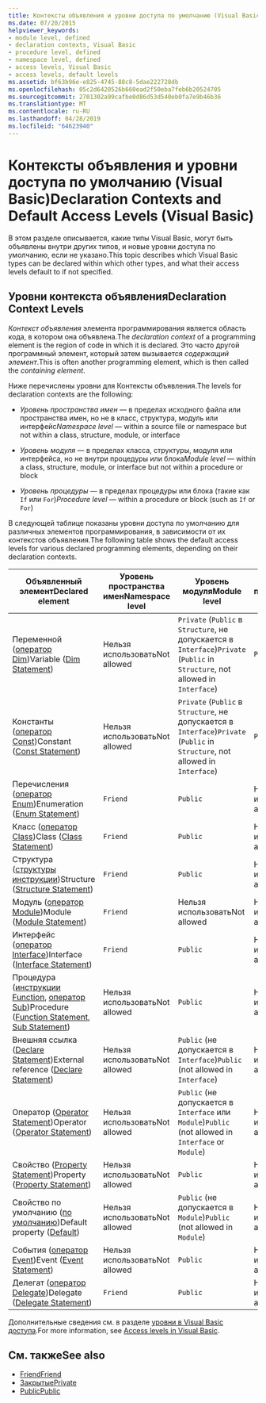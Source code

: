 ```yaml
---
title: Контексты объявления и уровни доступа по умолчанию (Visual Basic)
ms.date: 07/20/2015
helpviewer_keywords:
- module level, defined
- declaration contexts, Visual Basic
- procedure level, defined
- namespace level, defined
- access levels, Visual Basic
- access levels, default levels
ms.assetid: bf63b96e-e825-4745-88c8-5dae222728db
ms.openlocfilehash: 05c2d6420526b660ead2f50eba7feb6b20524705
ms.sourcegitcommit: 2701302a99cafbe0d86d53d540eb0fa7e9b46b36
ms.translationtype: MT
ms.contentlocale: ru-RU
ms.lasthandoff: 04/28/2019
ms.locfileid: "64623940"
---
```

# <a name="declaration-contexts-and-default-access-levels-visual-basic"></a><span data-ttu-id="68fd5-102">Контексты объявления и уровни доступа по умолчанию (Visual Basic)</span><span class="sxs-lookup"><span data-stu-id="68fd5-102">Declaration Contexts and Default Access Levels (Visual Basic)</span></span>
<span data-ttu-id="68fd5-103">В этом разделе описывается, какие типы Visual Basic, могут быть объявлены внутри других типов, и новые уровни доступа по умолчанию, если не указано.</span><span class="sxs-lookup"><span data-stu-id="68fd5-103">This topic describes which Visual Basic types can be declared within which other types, and what their access levels default to if not specified.</span></span>  
  
## <a name="declaration-context-levels"></a><span data-ttu-id="68fd5-104">Уровни контекста объявления</span><span class="sxs-lookup"><span data-stu-id="68fd5-104">Declaration Context Levels</span></span>  
 <span data-ttu-id="68fd5-105">*Контекст объявления* элемента программирования является область кода, в котором она объявлена.</span><span class="sxs-lookup"><span data-stu-id="68fd5-105">The *declaration context* of a programming element is the region of code in which it is declared.</span></span> <span data-ttu-id="68fd5-106">Это часто другой программный элемент, который затем вызывается *содержащий элемент*.</span><span class="sxs-lookup"><span data-stu-id="68fd5-106">This is often another programming element, which is then called the *containing element*.</span></span>  
  
 <span data-ttu-id="68fd5-107">Ниже перечислены уровни для Контексты объявления.</span><span class="sxs-lookup"><span data-stu-id="68fd5-107">The levels for declaration contexts are the following:</span></span>  
  
- <span data-ttu-id="68fd5-108">*Уровень пространства имен* — в пределах исходного файла или пространства имен, но не в класс, структура, модуль или интерфейс</span><span class="sxs-lookup"><span data-stu-id="68fd5-108">*Namespace level* — within a source file or namespace but not within a class, structure, module, or interface</span></span>  
  
- <span data-ttu-id="68fd5-109">*Уровень модуля* — в пределах класса, структуры, модуля или интерфейса, но не внутри процедуры или блока</span><span class="sxs-lookup"><span data-stu-id="68fd5-109">*Module level* — within a class, structure, module, or interface but not within a procedure or block</span></span>  
  
- <span data-ttu-id="68fd5-110">*Уровень процедуры* — в пределах процедуры или блока (такие как `If` или `For`)</span><span class="sxs-lookup"><span data-stu-id="68fd5-110">*Procedure level* — within a procedure or block (such as `If` or `For`)</span></span>  
  
 <span data-ttu-id="68fd5-111">В следующей таблице показаны уровни доступа по умолчанию для различных элементов программирования, в зависимости от их контекстов объявления.</span><span class="sxs-lookup"><span data-stu-id="68fd5-111">The following table shows the default access levels for various declared programming elements, depending on their declaration contexts.</span></span>  
  
|<span data-ttu-id="68fd5-112">Объявленный элемент</span><span class="sxs-lookup"><span data-stu-id="68fd5-112">Declared element</span></span>|<span data-ttu-id="68fd5-113">Уровень пространства имен</span><span class="sxs-lookup"><span data-stu-id="68fd5-113">Namespace level</span></span>|<span data-ttu-id="68fd5-114">Уровень модуля</span><span class="sxs-lookup"><span data-stu-id="68fd5-114">Module level</span></span>|<span data-ttu-id="68fd5-115">Уровень процедуры</span><span class="sxs-lookup"><span data-stu-id="68fd5-115">Procedure level</span></span>|  
|----------------------|---------------------|------------------|---------------------|  
|<span data-ttu-id="68fd5-116">Переменной ([оператор Dim](../../../visual-basic/language-reference/statements/dim-statement.md))</span><span class="sxs-lookup"><span data-stu-id="68fd5-116">Variable ([Dim Statement](../../../visual-basic/language-reference/statements/dim-statement.md))</span></span>|<span data-ttu-id="68fd5-117">Нельзя использовать</span><span class="sxs-lookup"><span data-stu-id="68fd5-117">Not allowed</span></span>|<span data-ttu-id="68fd5-118">`Private` (`Public` в `Structure`, не допускается в `Interface`)</span><span class="sxs-lookup"><span data-stu-id="68fd5-118">`Private` (`Public` in `Structure`, not allowed in `Interface`)</span></span>|`Public`|  
|<span data-ttu-id="68fd5-119">Константы ([оператор Const](../../../visual-basic/language-reference/statements/const-statement.md))</span><span class="sxs-lookup"><span data-stu-id="68fd5-119">Constant ([Const Statement](../../../visual-basic/language-reference/statements/const-statement.md))</span></span>|<span data-ttu-id="68fd5-120">Нельзя использовать</span><span class="sxs-lookup"><span data-stu-id="68fd5-120">Not allowed</span></span>|<span data-ttu-id="68fd5-121">`Private` (`Public` в `Structure`, не допускается в `Interface`)</span><span class="sxs-lookup"><span data-stu-id="68fd5-121">`Private` (`Public` in `Structure`, not allowed in `Interface`)</span></span>|`Public`|  
|<span data-ttu-id="68fd5-122">Перечисления ([оператор Enum](../../../visual-basic/language-reference/statements/enum-statement.md))</span><span class="sxs-lookup"><span data-stu-id="68fd5-122">Enumeration ([Enum Statement](../../../visual-basic/language-reference/statements/enum-statement.md))</span></span>|`Friend`|`Public`|<span data-ttu-id="68fd5-123">Нельзя использовать</span><span class="sxs-lookup"><span data-stu-id="68fd5-123">Not allowed</span></span>|  
|<span data-ttu-id="68fd5-124">Класс ([оператор Class](../../../visual-basic/language-reference/statements/class-statement.md))</span><span class="sxs-lookup"><span data-stu-id="68fd5-124">Class ([Class Statement](../../../visual-basic/language-reference/statements/class-statement.md))</span></span>|`Friend`|`Public`|<span data-ttu-id="68fd5-125">Нельзя использовать</span><span class="sxs-lookup"><span data-stu-id="68fd5-125">Not allowed</span></span>|  
|<span data-ttu-id="68fd5-126">Структура ([структуры инструкции](../../../visual-basic/language-reference/statements/structure-statement.md))</span><span class="sxs-lookup"><span data-stu-id="68fd5-126">Structure ([Structure Statement](../../../visual-basic/language-reference/statements/structure-statement.md))</span></span>|`Friend`|`Public`|<span data-ttu-id="68fd5-127">Нельзя использовать</span><span class="sxs-lookup"><span data-stu-id="68fd5-127">Not allowed</span></span>|  
|<span data-ttu-id="68fd5-128">Модуль ([оператор Module](../../../visual-basic/language-reference/statements/module-statement.md))</span><span class="sxs-lookup"><span data-stu-id="68fd5-128">Module ([Module Statement](../../../visual-basic/language-reference/statements/module-statement.md))</span></span>|`Friend`|<span data-ttu-id="68fd5-129">Нельзя использовать</span><span class="sxs-lookup"><span data-stu-id="68fd5-129">Not allowed</span></span>|<span data-ttu-id="68fd5-130">Нельзя использовать</span><span class="sxs-lookup"><span data-stu-id="68fd5-130">Not allowed</span></span>|  
|<span data-ttu-id="68fd5-131">Интерфейс ([оператор Interface](../../../visual-basic/language-reference/statements/interface-statement.md))</span><span class="sxs-lookup"><span data-stu-id="68fd5-131">Interface ([Interface Statement](../../../visual-basic/language-reference/statements/interface-statement.md))</span></span>|`Friend`|`Public`|<span data-ttu-id="68fd5-132">Нельзя использовать</span><span class="sxs-lookup"><span data-stu-id="68fd5-132">Not allowed</span></span>|  
|<span data-ttu-id="68fd5-133">Процедура ([инструкции Function](../../../visual-basic/language-reference/statements/function-statement.md), [оператор Sub](../../../visual-basic/language-reference/statements/sub-statement.md))</span><span class="sxs-lookup"><span data-stu-id="68fd5-133">Procedure ([Function Statement](../../../visual-basic/language-reference/statements/function-statement.md), [Sub Statement](../../../visual-basic/language-reference/statements/sub-statement.md))</span></span>|<span data-ttu-id="68fd5-134">Нельзя использовать</span><span class="sxs-lookup"><span data-stu-id="68fd5-134">Not allowed</span></span>|`Public`|<span data-ttu-id="68fd5-135">Нельзя использовать</span><span class="sxs-lookup"><span data-stu-id="68fd5-135">Not allowed</span></span>|  
|<span data-ttu-id="68fd5-136">Внешняя ссылка ([Declare Statement](../../../visual-basic/language-reference/statements/declare-statement.md))</span><span class="sxs-lookup"><span data-stu-id="68fd5-136">External reference ([Declare Statement](../../../visual-basic/language-reference/statements/declare-statement.md))</span></span>|<span data-ttu-id="68fd5-137">Нельзя использовать</span><span class="sxs-lookup"><span data-stu-id="68fd5-137">Not allowed</span></span>|<span data-ttu-id="68fd5-138">`Public` (не допускается в `Interface`)</span><span class="sxs-lookup"><span data-stu-id="68fd5-138">`Public` (not allowed in `Interface`)</span></span>|<span data-ttu-id="68fd5-139">Нельзя использовать</span><span class="sxs-lookup"><span data-stu-id="68fd5-139">Not allowed</span></span>|  
|<span data-ttu-id="68fd5-140">Оператор ([Operator Statement](../../../visual-basic/language-reference/statements/operator-statement.md))</span><span class="sxs-lookup"><span data-stu-id="68fd5-140">Operator ([Operator Statement](../../../visual-basic/language-reference/statements/operator-statement.md))</span></span>|<span data-ttu-id="68fd5-141">Нельзя использовать</span><span class="sxs-lookup"><span data-stu-id="68fd5-141">Not allowed</span></span>|<span data-ttu-id="68fd5-142">`Public` (не допускается в `Interface` или `Module`)</span><span class="sxs-lookup"><span data-stu-id="68fd5-142">`Public` (not allowed in `Interface` or `Module`)</span></span>|<span data-ttu-id="68fd5-143">Нельзя использовать</span><span class="sxs-lookup"><span data-stu-id="68fd5-143">Not allowed</span></span>|  
|<span data-ttu-id="68fd5-144">Свойство ([Property Statement](../../../visual-basic/language-reference/statements/property-statement.md))</span><span class="sxs-lookup"><span data-stu-id="68fd5-144">Property ([Property Statement](../../../visual-basic/language-reference/statements/property-statement.md))</span></span>|<span data-ttu-id="68fd5-145">Нельзя использовать</span><span class="sxs-lookup"><span data-stu-id="68fd5-145">Not allowed</span></span>|`Public`|<span data-ttu-id="68fd5-146">Нельзя использовать</span><span class="sxs-lookup"><span data-stu-id="68fd5-146">Not allowed</span></span>|  
|<span data-ttu-id="68fd5-147">Свойство по умолчанию ([по умолчанию](../../../visual-basic/language-reference/modifiers/default.md))</span><span class="sxs-lookup"><span data-stu-id="68fd5-147">Default property ([Default](../../../visual-basic/language-reference/modifiers/default.md))</span></span>|<span data-ttu-id="68fd5-148">Нельзя использовать</span><span class="sxs-lookup"><span data-stu-id="68fd5-148">Not allowed</span></span>|<span data-ttu-id="68fd5-149">`Public` (не допускается в `Module`)</span><span class="sxs-lookup"><span data-stu-id="68fd5-149">`Public` (not allowed in `Module`)</span></span>|<span data-ttu-id="68fd5-150">Нельзя использовать</span><span class="sxs-lookup"><span data-stu-id="68fd5-150">Not allowed</span></span>|  
|<span data-ttu-id="68fd5-151">События ([оператор Event](../../../visual-basic/language-reference/statements/event-statement.md))</span><span class="sxs-lookup"><span data-stu-id="68fd5-151">Event ([Event Statement](../../../visual-basic/language-reference/statements/event-statement.md))</span></span>|<span data-ttu-id="68fd5-152">Нельзя использовать</span><span class="sxs-lookup"><span data-stu-id="68fd5-152">Not allowed</span></span>|`Public`|<span data-ttu-id="68fd5-153">Нельзя использовать</span><span class="sxs-lookup"><span data-stu-id="68fd5-153">Not allowed</span></span>|  
|<span data-ttu-id="68fd5-154">Делегат ([оператор Delegate](../../../visual-basic/language-reference/statements/delegate-statement.md))</span><span class="sxs-lookup"><span data-stu-id="68fd5-154">Delegate ([Delegate Statement](../../../visual-basic/language-reference/statements/delegate-statement.md))</span></span>|`Friend`|`Public`|<span data-ttu-id="68fd5-155">Нельзя использовать</span><span class="sxs-lookup"><span data-stu-id="68fd5-155">Not allowed</span></span>|  
  
 <span data-ttu-id="68fd5-156">Дополнительные сведения см. в разделе [уровни в Visual Basic доступа](../../../visual-basic/programming-guide/language-features/declared-elements/access-levels.md).</span><span class="sxs-lookup"><span data-stu-id="68fd5-156">For more information, see [Access levels in Visual Basic](../../../visual-basic/programming-guide/language-features/declared-elements/access-levels.md).</span></span>  
  
## <a name="see-also"></a><span data-ttu-id="68fd5-157">См. также</span><span class="sxs-lookup"><span data-stu-id="68fd5-157">See also</span></span>

- [<span data-ttu-id="68fd5-158">Friend</span><span class="sxs-lookup"><span data-stu-id="68fd5-158">Friend</span></span>](../../../visual-basic/language-reference/modifiers/friend.md)
- [<span data-ttu-id="68fd5-159">Закрытые</span><span class="sxs-lookup"><span data-stu-id="68fd5-159">Private</span></span>](../../../visual-basic/language-reference/modifiers/private.md)
- [<span data-ttu-id="68fd5-160">Public</span><span class="sxs-lookup"><span data-stu-id="68fd5-160">Public</span></span>](../../../visual-basic/language-reference/modifiers/public.md)
